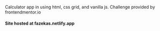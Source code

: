 
Calculator app in using html, css grid, and vanilla js.
Challenge provided by frontendmentor.io
#### Site hosted at fazekas.netlify.app
